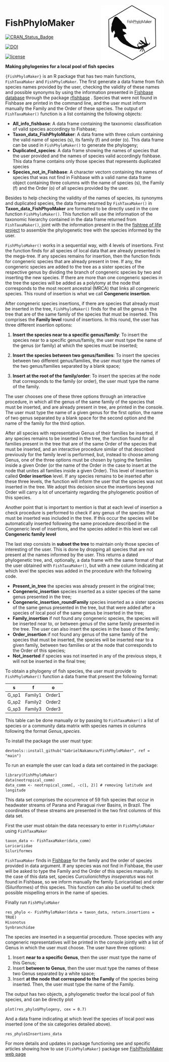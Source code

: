 
<img src="man/figures/Logo_FishPhyloMaker.png" alt="fish logo" width="200px" align="right"/>

# FishPhyloMaker

[![CRAN_Status_Badge](https://www.r-pkg.org/badges/version/FishPhyloMaker)](https://cran.r-project.org/package=FishPhyloMaker)

[![DOI](https://zenodo.org/badge/336899540.svg)](https://zenodo.org/badge/latestdoi/336899540)

[![license](https://img.shields.io/github/license/mashape/apistatus.svg)](https://choosealicense.com/licenses/mit/)

**Making phylogenies for a local pool of fish species**

`{FishPhyloMaker}` is an R package that has two main functions, `FishTaxaMaker` and `FishPhyloMaker`. The first generate a data frame from fish species names provided by the user, checking the validity of these names and possible synonyms by using the information presented in [Fishbase database](http://www.fishbase.org/search.php) through the package [rfishbase](https://cran.r-project.org/web/packages/rfishbase/rfishbase.pdf) . Species that were not found in Fishbase are printed in the command line, and the user must inform manually the Family and the Order of these species. The output of `FishTaxaMaker()` function is a list containing the following objects: 
- **All_info_fishbase**: A data frame containing the taxonomic classification of valid species accordingy to Fishbase;
- **Taxon_data_FishPhyloMaker**: A data frame with three colum containing the valid name of species
    (s), its family (f) and order (o). This data frame can be used in `FishPhyloMaker()` to generate the phylogeny;
- **Duplicated_species**: A data frame showing the names of species that the user provided and the        names of species valid accordingly fishbase. This data frame contains only those species that         represents duplicated species
- **Species_not_in_Fishbase**: A character vectorn containing the names of species that was not find      in Fishbase with a valid name
data frame object containing three columns with the name of species (s), the Family (f) and the Order (o) of all species provided by the user. 

Besides to help checking the validity of the names of species, its synonyms and duplicated species, the data frame returned by `FishTaxaMaker()` in **Taxon_data_FishPhyoMaker** are formatted to be directly used in the core function `FishPhyloMaker()`. This function will use the information of the taxonomic hierarchy contained in the data frame returned from `FishTaxaMaker()`, joint with the information present in the the [fishtree of life project](https://fishtreeoflife.org/) to assemble the phylogenetic tree with the species informed by the user.

`FishPhyloMaker()` works in a sequential way, with 4 levels of insertions. First the function finds for all species of local data that are already presented in the mega-tree. If any species remains for insertion, then the function finds for congeneric species that are already present in tree. If any, the congeneric species are added to the tree as a sister species of the respective genus by dividing the branch of congeneric species by two and inserting the new species. If there are more than one congeneric species in the tree the species will be added as a polytomy at the node that corresponds to the most recent ancestral (MRCA) that links all congeneric species. This round of insertion is what we call **Congeneric insertion**.

After congeneric species insertions, if there are species that already must be inserted in the tree, `FishPhyloMaker()` finds for the all the genus in the tree that are of the same family of the species that must be inserted. This comprises the **Family level** round of insertions. In this round, the user has three different insertion options: 

1. **Insert the species near to a specific genus/family**: To insert the species near to a specific genus/family,
    the user must type the name of the genus (or family) at which the species must be inserted;

2. **Insert the species between two genus/families**: To insert the species between two different genus/families, the user 
    must type the names of the two genus/families separated by a blank space;

3. **Insert at the root of the family/order**: To insert the species at the node that corresponds to the family (or order), the user must type the name of the family.

The user chooses one of these three options through an interactive procedure, in which all the genus of the same family of the species that must be inserted, and are already present in tree, are printed in the console. The user must type the name of a given genus for the first option, the name of two genus separated by a blank space for the second option and the name of the family for the third option.

After all species with representative Genus of their families be inserted, if any species remains to be inserted in the tree, the function found for all families present in the tree that are of the same Order of the species that must be inserted, and an interactive procedure similar of that described previously for the family level is performed, but, instead to choose among Genus, one of the three options must be chosen by typing the families inside a given Order (or the name of the Order in the case to insert at the node that unites all families inside a given Order). This level of insertion is called **Order insertion** level. If any species remains to be inserted after these three levels, the function will inform the user that the species was not inserted in the tree. We adopt this decision since the insertions beyond Order will carry a lot of uncertainty regarding the phylogenetic position of this species.

Another point that is important to mention is that at each level of insertion a check procedure is performed to check if any genus of the species that must be inserted was included in the tree. If this occur the species will be automatically inserted following the same procedure described in the Congeneric level of insertions, and the species added in this level we call **Congeneric family level**

The last step consists in **subset the tree** to maintain only those species of interesting of the user. This is done by dropping all species that are not present at the names informed by the user. This returns a dated phylogenetic tree, and, optionally, a data frame with the same format of that the user obtained with `FishTaxaMaker()`, but with a new column indicating at which level the species was added in the procedure with the following code. 

-   **Present_in_tree** the species was already present in the original tree;
-   **Congeneric_insertion** species inserted as a sister species of the same genus presented in the tree;
-   **Congeneric_insertion_roundFamily** species inserted as a sister species of the same genus presented in the tree, but that were added after a species of local pool of the same genus be inserted in the tree;
-   **Family_insertion** if not found any congeneric species, the species will be inserted near to, or between genus of the same family presented in the tree. The user can also insert the species in the base of the family;
-   **Order_insertion** if not found any genus of the same family of the species that must be inserted, the species will be inserted near to a given family, between two families or at the node that corresponds to the Order of this species;
-   **Not_inserted** if species was not inserted in any of the previous steps, it will not be inserted in the final tree;

To obtain a phylogeny of fish species, the user must provide to `FishPhyloMaker()` function a data frame that present the following format:

|    s  |    f    |    o   |
|:-----:|:-------:|:------:|
| G_sp1 | Family1 | Order1 |
| G_sp2 | Family2 | Order2 |
| G_sp3 | Family3 | Order3 |

This table can be done manually or by passing to `FishTaxaMaker()` a list of species or a community data matrix with species names in columns following the format *Genus_species*.

To install the package the user must type:

```{.r}
devtools::install_github("GabrielNakamura/FishPhyloMaker", ref = "main")
```

To run an example the user can load a data set contained in the package:

```{.r}
library(FishPhyloMaker)
data(neotropical_comm)
data_comm <- neotropical_comm[, -c(1, 2)] # removing latitude and longitude
```

This data set comprises the occurrence of 59 fish species that occur in headwater streams of 
Parana and Paraguai river Basins, in Brazil. The coordinates of these streams are presented in the two first columns of this data set.

First the user must obtain the data necessary to enter in `FishPhyloMaker`  using `FishTaxaMaker`

```{.r}
taxon_data <- FishTaxaMaker(data_comm)
Loricariidae
Siluriformes
```

`FishTaxaMaker` finds in [Fishbase](http://www.fishbase.org/search.php) for the family and the order of species provided in data argument. If any species was not find in Fishbase, the user will be asked to type the Family and the Order of this species manually. In the case of this data set, species *Curculionichthys inseperatus* was not found in Fishbase, so we inform manually the family (Loricariidae) and order (Siluriformes) of this species. This function can also be usefull to check possible mispelling errors in the name of species.


Finally run `FishPhyloMaker`

```{.r}
res_phylo <- FishPhyloMaker(data = taxon_data, return.insertions = TRUE)
Hisonotus 
Synbranchidae 
```

The species are inserted in a sequential procedure. Those species with any congeneric representatives will be printed in the console jointly with a list of Genus in which the user must choose. The user have three options: 

1. Insert **near to a specific Genus**, then the user must type the name of this Genus;
2. Insert **between to Genus**, then the user must type the names of these two Genus separated by a white space;
3. Insert **at the node that correspond to the Family** of the species being inserted. Then, the user must type the name of the Family.

The output has two objects, a phylogenetic treefor the local pool of fish species, and can be directly plot

```{.r}
plot(res_phylo$Phylogeny, cex = 0.7)
```

And a data frame indicating at which level the species of local pool was inserted (one of the six categories detailed above).

```{.r}
res_phylo$Insertions_data
```

For more details and updates in package functioning see and specific articles showing
    how to use `{FishPhyloMaker}` package see [FishPhyloMaker web page](https://gabrielnakamura.github.io/FishPhyloMaker/)
